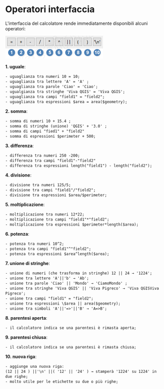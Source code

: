 # Operatori interfaccia

L'interfaccia del calcolatore rende immediatamente disponibili alcuni operatori:

![operatori](img/operatori_calc1.png)

 **1. uguale**:

    - uguaglianza tra numeri 10 = 10;
    - uguaglianza tra lettere 'A' = 'A' ;
    - uguaglianza tra parole 'Ciao' = 'Ciao';
    - ugualgianza tra stringhe 'Viva QGIS' = 'Viva QGIS';
    - uguaglianza tra campi "field1" = "field2";
    - uguaglianza tra espressioni $area = area($geometry);

**2. somma**:

    - somma di numeri 10 + 15.4 ;
    - somma di stringhe (unione) 'QGIS' + '3.0' ;
    - somma di campi "fied1" + "field2"
    - somma di espressioni $perimeter + 500;

**3. differenza**:

    - differenza tra numeri 250 -200;
    - differenza tra campi "field1"-"field2"
    - differenza tra espressioni length("field1") - length("field2");

**4. divisione**:

    - divisione tra numeri 125/5;
    - divisione tra campi "field1"/"field2";
    - divisione tra espressioni $area/$perimeter;

**5. moltiplicazione**:

    - moltiplicazione tra numeri 12*22;
    - moltiplicazione tra campi "field1"*"field2";
    - moltiplicazione tra espressioni $perimeter*length($area);

**6. potenza**:

    - potenza tra numeri 10^2;
    - potenza tra campi "field1"^"field2";
    - potenza tra espressioni $area^length($area);

**7. unione di stringhe**:

    - unione di numeri (che trasforma in stringhe) 12 || 24 → '1224';
    - unione tra lettere 'A'||'b' → 'Ab';
    - unione tra parole 'Ciao' || 'Mondo' → 'CiamoMondo' ;
    - unione tra stringhe 'Viva QGIS' || 'Viva Pigreco' → 'Viva QGISViva Pigreco';
    - unione tra campi "field1" = "field2";
    - unione tra espressioni \$area || area($geometry);
    - unione tra simboli 'A'||'=>'||'B' → 'A=>B';

**8. parentesi aperta**:

    - il calcolatore indica se una parentesi è rimasta aperta;

**9. parentesi chiusa**:

    - il calcolatore indica se una parentesi è rimasta chiusa;

**10. nuova riga**:

    - aggiunge una nuova riga:  
    (12 || 24 ) ||'\n' ||( '12' || '24' ) → stamperà '1224' su 1224' in due righe;
    - molto utile per le etichette su due o più righe;

